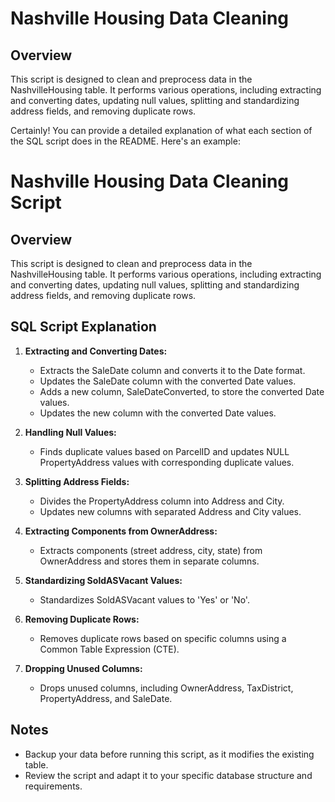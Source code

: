 # Nashville Housing Data Cleaning

## Overview

This script is designed to clean and preprocess data in the NashvilleHousing table. It performs various operations, including extracting and converting dates, updating null values, splitting and standardizing address fields, and removing duplicate rows.

Certainly! You can provide a detailed explanation of what each section of the SQL script does in the README. Here's an example:

# Nashville Housing Data Cleaning Script

## Overview

This script is designed to clean and preprocess data in the NashvilleHousing table. It performs various operations, including extracting and converting dates, updating null values, splitting and standardizing address fields, and removing duplicate rows.

## SQL Script Explanation

1. **Extracting and Converting Dates:**
   - Extracts the SaleDate column and converts it to the Date format.
   - Updates the SaleDate column with the converted Date values.
   - Adds a new column, SaleDateConverted, to store the converted Date values.
   - Updates the new column with the converted Date values.

2. **Handling Null Values:**
   - Finds duplicate values based on ParcelID and updates NULL PropertyAddress values with corresponding duplicate values.

3. **Splitting Address Fields:**
   - Divides the PropertyAddress column into Address and City.
   - Updates new columns with separated Address and City values.

4. **Extracting Components from OwnerAddress:**
   - Extracts components (street address, city, state) from OwnerAddress and stores them in separate columns.

5. **Standardizing SoldASVacant Values:**
   - Standardizes SoldASVacant values to 'Yes' or 'No'.

6. **Removing Duplicate Rows:**
   - Removes duplicate rows based on specific columns using a Common Table Expression (CTE).

7. **Dropping Unused Columns:**
   - Drops unused columns, including OwnerAddress, TaxDistrict, PropertyAddress, and SaleDate.

## Notes

- Backup your data before running this script, as it modifies the existing table.
- Review the script and adapt it to your specific database structure and requirements.
